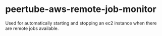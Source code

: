 # peertube-aws-remote-job-monitor
Used for automatically starting and stopping an ec2 instance when there are remote jobs available. 
